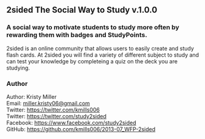 ## 2sided The Social Way to Study v.1.0.0

### A social way to motivate students to study more often by rewarding them with badges and StudyPoints.

2sided is an online community that allows users to easily create and study flash cards. At 2sided you will find a variety of different subject to study and can test your knowledge by completeing a quiz on the deck you are studying.

### Author

Author: Kristy Miller  
Email: miller.kristy06@gmail.com  
Twitter: https://twitter.com/kmills006  
Twitter: https://twitter.com/study2sided  
Facebook: https://www.facebook.com/study2sided   
GitHub: https://github.com/kmills006/2013-07_WFP-2sided  